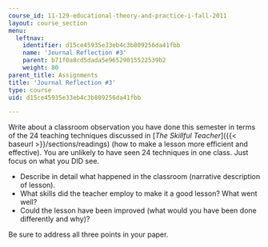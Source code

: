 ```yaml
---
course_id: 11-129-educational-theory-and-practice-i-fall-2011
layout: course_section
menu:
  leftnav:
    identifier: d15ce45935e33eb4c3b809256da41fbb
    name: 'Journal Reflection #3'
    parent: b71f0a8cd5dada5e96529015522539b2
    weight: 80
parent_title: Assignments
title: 'Journal Reflection #3'
type: course
uid: d15ce45935e33eb4c3b809256da41fbb

---
```


Write about a classroom observation you have done this semester in terms of the 24 teaching techniques discussed in [_The_ _Skillful Teacher_]({{< baseurl >}}/sections/readings) (how to make a lesson more efficient and effective). You are unlikely to have seen 24 techniques in one class. Just focus on what you DID see.

*   Describe in detail what happened in the classroom (narrative description of lesson).
*   What skills did the teacher employ to make it a good lesson? What went well?
*   Could the lesson have been improved (what would you have been done differently and why)?

Be sure to address all three points in your paper.